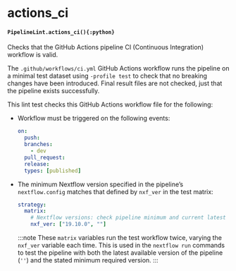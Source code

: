 # actions_ci

#### `PipelineLint.actions_ci(){:python}`

Checks that the GitHub Actions pipeline CI (Continuous Integration) workflow is valid.

The `.github/workflows/ci.yml` GitHub Actions workflow runs the pipeline on a minimal test
dataset using `-profile test` to check that no breaking changes have been introduced.
Final result files are not checked, just that the pipeline exists successfully.

This lint test checks this GitHub Actions workflow file for the following:

- Workflow must be triggered on the following events:
  ```yaml
  on:
    push:
    branches:
      - dev
    pull_request:
    release:
    types: [published]
  ```
- The minimum Nextflow version specified in the pipeline’s `nextflow.config` matches that defined by `nxf_ver` in the test matrix:

  ```yaml
  strategy:
    matrix:
      # Nextflow versions: check pipeline minimum and current latest
      nxf_ver: ["19.10.0", ""]
  ```

  :::note
  These `matrix` variables run the test workflow twice, varying the `nxf_ver` variable each time.
  This is used in the `nextflow run` commands to test the pipeline with both the latest available version
  of the pipeline (`''`) and the stated minimum required version.
  :::
